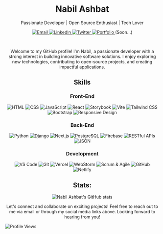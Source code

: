 

<!---
nabily4e-dev/nabily4e-dev is a ✨ special ✨ repository because its `README.md` (this file) appears on your GitHub profile.
You can click the Preview link to take a look at your changes.
--->

<!--- ![Nabil Ashbat's GitHub Repository Contribution stats](https://github-contributor-stats.vercel.app/api?username=nabily4e-dev&hide=B&theme=transparent) --->

<!-- Add your name or username -->
<h1 align="center">Nabil Ashbat</h1>

<!-- Add a brief description or tagline -->
<p align="center">Passionate Developer | Open Source Enthusiast | Tech Lover</p>

<!-- Add your social media and professional links -->
<p align="center">
 <a href="mailto:napil101@gmail.com" target="_blank" rel="noopener noreferrer">
    <img src="https://img.shields.io/badge/-Email-D14836?style=flat-square&logo=gmail&logoColor=white" alt="Email">
  </a>
  <a href="https://www.linkedin.com/in/nabil-ashbat" target="_blank" rel="noopener noreferrer">
    <img src="https://img.shields.io/badge/-LinkedIn-0077B5?style=flat-square&logo=linkedin&logoColor=white" alt="LinkedIn">
  </a>
  <a href="https://twitter.com/nabily4e" target="_blank" rel="noopener noreferrer">
    <img src="https://img.shields.io/badge/-Twitter-1DA1F2?style=flat-square&logo=twitter&logoColor=white" alt="Twitter">
  </a>
  <a href="https://nabily4e.com" target="_blank" rel="noopener noreferrer">
    <img src="https://img.shields.io/badge/-Portfolio-000000?style=flat-square&logo=dev.to&logoColor=white" alt="Portfolio">
  </a>(Soon...)
</p>

<br>

<!-- Add an introduction or bio -->
<p align="center">Welcome to my GitHub profile! I'm Nabil, a passionate developer with a strong interest in building innovative software solutions. I enjoy exploring new technologies, contributing to open-source projects, and creating impactful applications.</p>

<!--- Skills --->
<h2 align="center">Skills</h2>

<h3 align="center">Front-End</h3>

<p align="center">
  <img src="https://img.shields.io/badge/-HTML-E34F26?style=for-the-badge&logo=html5&logoColor=white" alt="HTML">
  <img src="https://img.shields.io/badge/-CSS-1572B6?style=for-the-badge&logo=css3&logoColor=white" alt="CSS">
  <img src="https://img.shields.io/badge/-JavaScript-F7DF1E?style=for-the-badge&logo=javascript&logoColor=black" alt="JavaScript">
  <img src="https://img.shields.io/badge/-React-61DAFB?style=for-the-badge&logo=react&logoColor=black" alt="React">
  <img src="https://img.shields.io/badge/-Storybook-FF4785?style=for-the-badge&logo=storybook&logoColor=white" alt="Storybook">
  <img src="https://img.shields.io/badge/-Vite-646CFF?style=for-the-badge&logo=vite&logoColor=white" alt="Vite">
  <img src="https://img.shields.io/badge/-Tailwind%20CSS-38B2AC?style=for-the-badge&logo=tailwind-css&logoColor=white" alt="Tailwind CSS">
  <img src="https://img.shields.io/badge/-Bootstrap-7952B3?style=for-the-badge&logo=bootstrap&logoColor=white" alt="Bootstrap">
  <img src="https://img.shields.io/badge/-Responsive%20design-00C7B7?style=for-the-badge&logo=responsivedesign&logoColor=white" alt="Responsive Design">
</p>

<h3 align="center">Back-End</h3>

<p align="center">
  <img src="https://img.shields.io/badge/-Python-3776AB?style=for-the-badge&logo=python&logoColor=white" alt="Python">
  <img src="https://img.shields.io/badge/-Django-092E20?style=for-the-badge&logo=django&logoColor=white" alt="Django">
  <img src="https://img.shields.io/badge/-Next.js-000000?style=for-the-badge&logo=next.js&logoColor=white" alt="Next.js">
  <img src="https://img.shields.io/badge/-PostgreSQL-4169E1?style=for-the-badge&logo=postgresql&logoColor=white" alt="PostgreSQL">
  <img src="https://img.shields.io/badge/-Firebase-FFCA28?style=for-the-badge&logo=firebase&logoColor=black" alt="Firebase">
  <img src="https://img.shields.io/badge/-RESTful%20APIs-2F6690?style=for-the-badge&logo=api&logoColor=white" alt="RESTful APIs">
  <img src="https://img.shields.io/badge/-JSON-000000?style=for-the-badge&logo=json&logoColor=white" alt="JSON">
</p>

<h3 align="center">Development</h3>

<p align="center">
  <img src="https://img.shields.io/badge/-VS%20Code-007ACC?style=for-the-badge&logo=visual-studio-code&logoColor=white" alt="VS Code">
  <img src="https://img.shields.io/badge/-Git-F05032?style=for-the-badge&logo=git&logoColor=white" alt="Git">
  <img src="https://img.shields.io/badge/-Vercel-000000?style=for-the-badge&logo=vercel&logoColor=white" alt="Vercel">
  <img src="https://img.shields.io/badge/-WebStorm-000000?style=for-the-badge&logo=webstorm&logoColor=white" alt="WebStorm">
  <img src="https://img.shields.io/badge/-Scrum%20%26%20Agile-6DB33F?style=for-the-badge&logo=agile&logoColor=white" alt="Scrum & Agile">
  <img src="https://img.shields.io/badge/-GitHub-181717?style=for-the-badge&logo=github&logoColor=white" alt="GitHub">
  <img src="https://img.shields.io/badge/-Netlify-00C7B7?style=for-the-badge&logo=netlify&logoColor=white" alt="Netlify">
</p>

<!-- Stats -->
<h2 align="center">Stats:</h2>
<p align="center">
  <img src="https://github-readme-stats.vercel.app/api?username=nabily4e-dev&show_icons=true&theme=transparent&rank_icon=github" alt="Nabil Ashbat's GitHub stats">
</p>


<!-- Add a call to action or a message -->
<p align="center">Let's connect and collaborate on exciting projects! Feel free to reach out to me via email or through my social media links above. Looking forward to hearing from you!</p>

![Profile Views](https://hit.yhype.me/github/profile?user_id=75049983)
